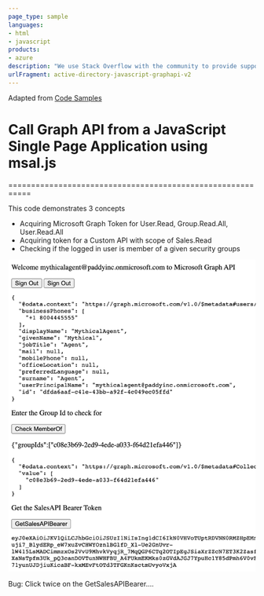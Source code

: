 ```yaml
---
page_type: sample
languages:
- html
- javascript
products:
- azure
description: "We use Stack Overflow with the community to provide support."
urlFragment: active-directory-javascript-graphapi-v2
---
```


Adapted from [Code Samples](https://github.com/azure-samples/)
# Call Graph API from a JavaScript Single Page Application using msal.js
===========================================================

This code demonstrates 3 concepts
* Acquiring Microsoft Graph Token for User.Read, Group.Read.All, User.Read.All
* Acquiring token for a Custom API with scope of Sales.Read
* Checking if the logged in user is member of a given security groups

![Image description](./Output.png)


Bug:
Click twice on the GetSalesAPIBearer....


 

